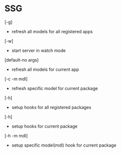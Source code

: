 # SSG

[-g]
- refresh all models for all registered apps

[-w]
- start server in watch mode

[default-no args]
- refresh all models for current app

[-c -m mdl]
- refresh specific model for current package 

[-h]
- setup hooks for all registered packages

[-h]
- setup hooks for current package

[-h -m mdl]
- setup specific model(mdl) hook for current package
